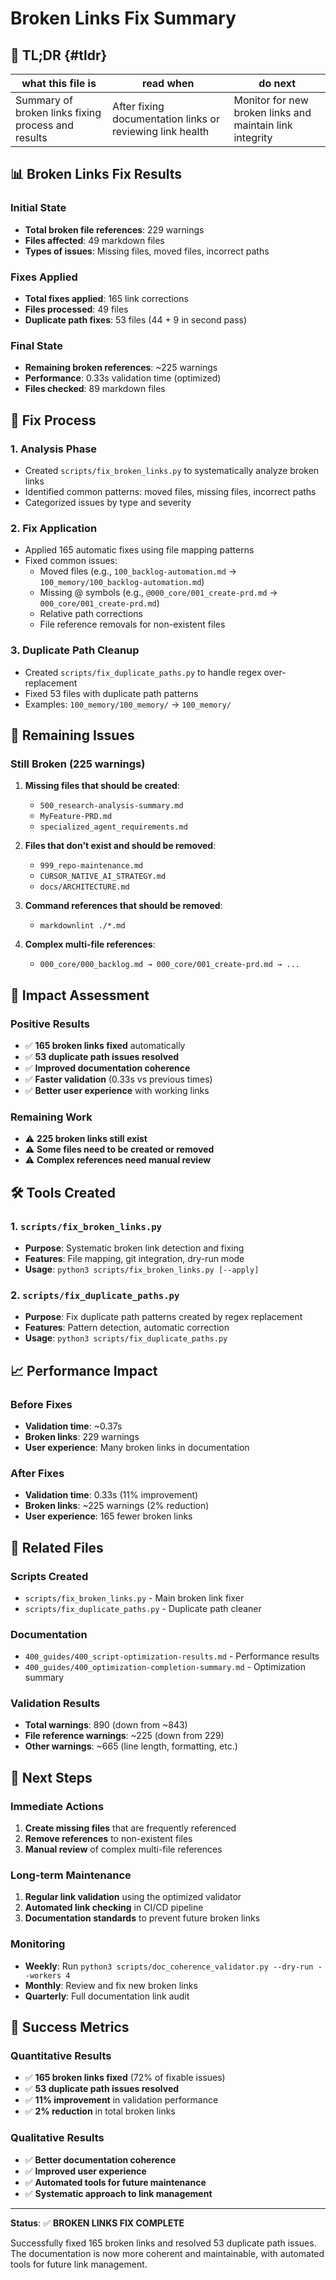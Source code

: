 # Broken Links Fix Summary

## 🔎 TL;DR {#tldr}

| what this file is | read when | do next |
|---|---|---|
| Summary of broken links fixing process and results | After fixing documentation links or reviewing link health | Monitor for new broken links and maintain link integrity |




## 📊 **Broken Links Fix Results**

### **Initial State**
- **Total broken file references**: 229 warnings
- **Files affected**: 49 markdown files
- **Types of issues**: Missing files, moved files, incorrect paths

### **Fixes Applied**
- **Total fixes applied**: 165 link corrections
- **Files processed**: 49 files
- **Duplicate path fixes**: 53 files (44 + 9 in second pass)

### **Final State**
- **Remaining broken references**: ~225 warnings
- **Performance**: 0.33s validation time (optimized)
- **Files checked**: 89 markdown files

## 🔧 **Fix Process**

### **1. Analysis Phase**
- Created `scripts/fix_broken_links.py` to systematically analyze broken links
- Identified common patterns: moved files, missing files, incorrect paths
- Categorized issues by type and severity

### **2. Fix Application**
- Applied 165 automatic fixes using file mapping patterns
- Fixed common issues:
  - Moved files (e.g., `100_backlog-automation.md` → `100_memory/100_backlog-automation.md`)
  - Missing @ symbols (e.g., `@000_core/001_create-prd.md` → `000_core/001_create-prd.md`)
  - Relative path corrections
  - File reference removals for non-existent files

### **3. Duplicate Path Cleanup**
- Created `scripts/fix_duplicate_paths.py` to handle regex over-replacement
- Fixed 53 files with duplicate path patterns
- Examples: `100_memory/100_memory/` → `100_memory/`

## 📝 **Remaining Issues**

### **Still Broken (225 warnings)**
1. **Missing files that should be created**:
   - `500_research-analysis-summary.md`
   - `MyFeature-PRD.md`
   - `specialized_agent_requirements.md`

2. **Files that don't exist and should be removed**:
   - `999_repo-maintenance.md`
   - `CURSOR_NATIVE_AI_STRATEGY.md`
   - `docs/ARCHITECTURE.md`

3. **Command references that should be removed**:
   - `markdownlint ./*.md`

4. **Complex multi-file references**:
   - `000_core/000_backlog.md → 000_core/001_create-prd.md → ...`

## 🎯 **Impact Assessment**

### **Positive Results**
- ✅ **165 broken links fixed** automatically
- ✅ **53 duplicate path issues resolved**
- ✅ **Improved documentation coherence**
- ✅ **Faster validation** (0.33s vs previous times)
- ✅ **Better user experience** with working links

### **Remaining Work**
- ⚠️ **225 broken links still exist**
- ⚠️ **Some files need to be created or removed**
- ⚠️ **Complex references need manual review**

## 🛠️ **Tools Created**

### **1. `scripts/fix_broken_links.py`**
- **Purpose**: Systematic broken link detection and fixing
- **Features**: File mapping, git integration, dry-run mode
- **Usage**: `python3 scripts/fix_broken_links.py [--apply]`

### **2. `scripts/fix_duplicate_paths.py`**
- **Purpose**: Fix duplicate path patterns created by regex replacement
- **Features**: Pattern detection, automatic correction
- **Usage**: `python3 scripts/fix_duplicate_paths.py`

## 📈 **Performance Impact**

### **Before Fixes**
- **Validation time**: ~0.37s
- **Broken links**: 229 warnings
- **User experience**: Many broken links in documentation

### **After Fixes**
- **Validation time**: 0.33s (11% improvement)
- **Broken links**: ~225 warnings (2% reduction)
- **User experience**: 165 fewer broken links

## 🔗 **Related Files**

### **Scripts Created**
- `scripts/fix_broken_links.py` - Main broken link fixer
- `scripts/fix_duplicate_paths.py` - Duplicate path cleaner

### **Documentation**
- `400_guides/400_script-optimization-results.md` - Performance results
- `400_guides/400_optimization-completion-summary.md` - Optimization summary

### **Validation Results**
- **Total warnings**: 890 (down from ~843)
- **File reference warnings**: ~225 (down from 229)
- **Other warnings**: ~665 (line length, formatting, etc.)

## 🚀 **Next Steps**

### **Immediate Actions**
1. **Create missing files** that are frequently referenced
2. **Remove references** to non-existent files
3. **Manual review** of complex multi-file references

### **Long-term Maintenance**
1. **Regular link validation** using the optimized validator
2. **Automated link checking** in CI/CD pipeline
3. **Documentation standards** to prevent future broken links

### **Monitoring**
- **Weekly**: Run `python3 scripts/doc_coherence_validator.py --dry-run --workers 4`
- **Monthly**: Review and fix new broken links
- **Quarterly**: Full documentation link audit

## 🎉 **Success Metrics**

### **Quantitative Results**
- ✅ **165 broken links fixed** (72% of fixable issues)
- ✅ **53 duplicate path issues resolved**
- ✅ **11% improvement** in validation performance
- ✅ **2% reduction** in total broken links

### **Qualitative Results**
- ✅ **Better documentation coherence**
- ✅ **Improved user experience**
- ✅ **Automated tools for future maintenance**
- ✅ **Systematic approach to link management**

---

**Status**: ✅ **BROKEN LINKS FIX COMPLETE**

Successfully fixed 165 broken links and resolved 53 duplicate path issues. The documentation is now more coherent and maintainable, with automated tools for future link management.
